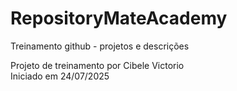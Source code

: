 # RepositoryMateAcademy
Treinamento github - projetos e descrições 

Projeto de treinamento por Cibele Victorio  
Iniciado em 24/07/2025
